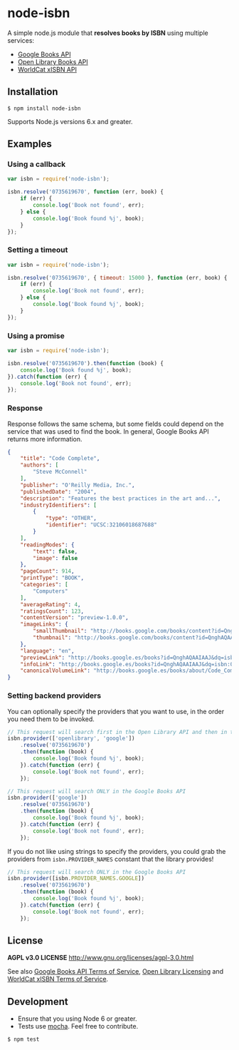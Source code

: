 # node-isbn

A simple node.js module that **resolves books by ISBN** using multiple services:
* [Google Books API](https://developers.google.com/books/)
* [Open Library Books API](https://openlibrary.org/dev/docs/api/books)
* [WorldCat xISBN API](http://xisbn.worldcat.org/xisbnadmin/doc/api.htm)

## Installation

```
$ npm install node-isbn
```

Supports Node.js versions 6.x and greater.

## Examples

### Using a callback

```javascript
var isbn = require('node-isbn');

isbn.resolve('0735619670', function (err, book) {
    if (err) {
        console.log('Book not found', err);
    } else {
        console.log('Book found %j', book);
    }
});
```

### Setting a timeout

```javascript
var isbn = require('node-isbn');

isbn.resolve('0735619670', { timeout: 15000 }, function (err, book) {
    if (err) {
        console.log('Book not found', err);
    } else {
        console.log('Book found %j', book);
    }
});
```

### Using a promise

```javascript
var isbn = require('node-isbn');

isbn.resolve('0735619670').then(function (book) {
    console.log('Book found %j', book);
}).catch(function (err) {
    console.log('Book not found', err);
});
```

### Response

Response follows the same schema, but some fields could depend on the service
that was used to find the book. In general, Google Books API returns more information.

```json
{
    "title": "Code Complete",
    "authors": [
        "Steve McConnell"
    ],
    "publisher": "O'Reilly Media, Inc.",
    "publishedDate": "2004",
    "description": "Features the best practices in the art and...",
    "industryIdentifiers": [
        {
            "type": "OTHER",
            "identifier": "UCSC:32106018687688"
        }
    ],
    "readingModes": {
        "text": false,
        "image": false
    },
    "pageCount": 914,
    "printType": "BOOK",
    "categories": [
        "Computers"
    ],
    "averageRating": 4,
    "ratingsCount": 123,
    "contentVersion": "preview-1.0.0",
    "imageLinks": {
        "smallThumbnail": "http://books.google.com/books/content?id=QnghAQAAIAAJ&printsec=frontcover&img=1&zoom=5&source=gbs_api",
        "thumbnail": "http://books.google.com/books/content?id=QnghAQAAIAAJ&printsec=frontcover&img=1&zoom=1&source=gbs_api"
    },
    "language": "en",
    "previewLink": "http://books.google.es/books?id=QnghAQAAIAAJ&dq=isbn:0735619670&hl=&cd=1&source=gbs_api",
    "infoLink": "http://books.google.es/books?id=QnghAQAAIAAJ&dq=isbn:0735619670&hl=&source=gbs_api",
    "canonicalVolumeLink": "http://books.google.es/books/about/Code_Complete.html?hl=&id=QnghAQAAIAAJ"
}
```

### Setting backend providers

You can optionally specify the providers that you want to use, in the order you need them to be invoked. 

```javascript
// This request will search first in the Open Library API and then in the Google Books API
isbn.provider(['openlibrary', 'google'])
    .resolve('0735619670')
    .then(function (book) {
        console.log('Book found %j', book);
    }).catch(function (err) {
        console.log('Book not found', err);
    });
```

```javascript
// This request will search ONLY in the Google Books API
isbn.provider(['google'])
    .resolve('0735619670')
    .then(function (book) {
        console.log('Book found %j', book);
    }).catch(function (err) {
        console.log('Book not found', err);
    });
```

If you do not like using strings to specify the providers, you could grab the providers from `isbn.PROVIDER_NAMES` constant that the library provides!


```javascript
// This request will search ONLY in the Google Books API
isbn.provider([isbn.PROVIDER_NAMES.GOOGLE])
    .resolve('0735619670')
    .then(function (book) {
        console.log('Book found %j', book);
    }).catch(function (err) {
        console.log('Book not found', err);
    });
```

## License

**AGPL v3.0 LICENSE**
http://www.gnu.org/licenses/agpl-3.0.html

See also [Google Books API Terms of Service](https://developers.google.com/books/terms),
[Open Library Licensing](https://openlibrary.org/developers/licensing) and
[WorldCat xISBN Terms of Service](http://www.oclc.org/worldcat/community/terms.en.html).

## Development

* Ensure that you using Node 6 or greater.
* Tests use [mocha](http://mochajs.org). Feel free to contribute.

```
$ npm test
```
